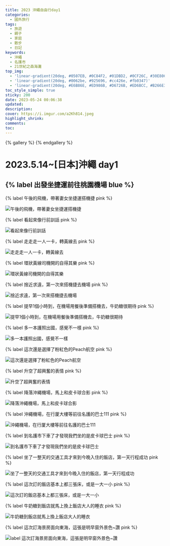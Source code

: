 ```yaml
---
title: 2023 沖繩自由行day1
categories:
  - 國外旅行
tags:
  - 旅遊
  - 親子
  - 家庭
  - 散步
  - 日記
keywords:
  - 沖繩
  - 名護市
  - 21世紀之森海灘
top_img:
  - 'linear-gradient(20deg, #0507EB, #0C84F2, #01DBD2, #0CF26C, #30E80C)'
  - 'linear-gradient(20deg, #0062be, #925696, #cc426e, #fb0347)'
  - 'linear-gradient(20deg, #E6B86E, #ED986B, #D6726B, #ED6BCC, #B266E3)'
toc_style_simple: true
sticky: 200
date: 2023-05-24 00:06:38
updated:
description:
cover: https://i.imgur.com/a2Kh814.jpeg
highlight_shrink:
comments:
toc:
---
```


{% gallery %}
{% endgallery %}

# 2023.5.14~[日本]沖繩 day1

## {% label 出發坐捷運前往桃園機場 blue %}

{% label 午後的飛機，帶著妻女坐捷運搭機捷 pink %}

![午後的飛機，帶著妻女坐捷運搭機捷](https://lh3.googleusercontent.com/4aXHtMRYbfK3n4ShxmEPNGCW4YfO7VLfPAKs_VHH9gttvnWwiD3CtxsO_aZ7r95kL2x06g6207NGExY-FEzuveoJvvbA_KhtA3RBI8RjoDV9Q40h-mCjMpWnnYhZBBg-b-WoigXlGQ=w1920-h1080)

{% label 看起來像行前訓話 pink %}

![看起來像行前訓話](https://lh3.googleusercontent.com/zd7rPMXQU0FpsM7VyqvqkCpe4EzTmPTIS2miB3wqWld-t0ELQHrhoU9rXMULCPFd_DR45FT8MfqpbblTDc6MHjkvhAVo82lhxzhyxNpQBrpvk2VzjNbgHy0rkQT14WF07xLPiFGnUQ=w1920-h1080)

{% label 走走走一人一卡，轉黃線去 pink %}

![走走走一人一卡，轉黃線去](https://lh3.googleusercontent.com/EjDWQjPtGQMY6RBou3OLjM3n4vFNWzHe_-qT96q_iPdbK4wPxA2rMPWRdgfyhExRg9n1NKLLdw8868bhkioN4wymWxpeJFg-CcmOge-S380wNQ30uAH5ydjdoSO8VYJkRdPWQOLWog=w1920-h1080)

{% label 環狀黃線司機開的自得其樂 pink %}

![環狀黃線司機開的自得其樂](https://lh3.googleusercontent.com/Y1p7rdKNOgEbRbnlVt9LdsLyGahbQM--sLZpsdXrqGKZ9T1A07bjzhiCTuJeJUNMJ0IhVvyZ7-QuXNR7KZ645M1ZGJW6wzZXa4wScowOj_JMmsX5AbCZpY58Upjv8v5fa6h8KFE-pA=w1920-h1080)

{% label 捨近求遠，第一次來搭機捷去機場 pink %}

![捨近求遠，第一次來搭機捷去機場](https://lh3.googleusercontent.com/4XR-NnBbnuLcnwopv8AURkur_WffiBx4GEbh0G3_WoJpwrwZ19rUhhlRirI2Yp4ocb1V9wLXd3sTVppv2mcK-73-LktDzSC4qeL9E5usinvthlq_kdowIqlG3H8dXWyba0WgcQjMUg=w1920-h1080)

{% label 提早1個小時到，在機場用餐後準備搭機去，牛奶糖很期待 pink %}

![提早1個小時到，在機場用餐後準備搭機去，牛奶糖很期待](https://lh3.googleusercontent.com/cAB2v-PFgcai3VhdUuwAJO0koGoJDjEotuAc7sDk4LbJrxX8Yx2bArYlpAGnrrLVhYCQ4h2fdWu8i5giguBrClIjinf_yZXvIxWaOlxrNEU8rxj_DaM4kc98-V4FdQUozAFTnmDzvQ=w1920-h1080)

{% label 多一本護照出國，感覺不一樣 pink %}

![多一本護照出國，感覺不一樣](https://lh3.googleusercontent.com/7I-WwZlHVuCoRKT5q8eXr-f8fFZrRkVF-9k5r2u5WkI1FGQsw3gYNQ1RXc4LNcybSsxJS2Cq10JRh3QrLoR0PpJZ5a_aXfGtTOGnrDx8ua9kzAMVKwn13S3TqFishcXAeKwQh3hH0w=w1920-h1080)

{% label 這次還是選擇了粉紅色的Peach航空 pink %}

![這次還是選擇了粉紅色的Peach航空](https://lh3.googleusercontent.com/CFYpvLRLGZZ84x9fxxbgQM_LwRQgg-ERo-uwPgfv349wCN1WiQC0kZXPBnzvfNsaamoHTi7MtuoYh4ZoE54d0DixlJYdmlf7gaf9gFr3UeaMKKefxJ2z310Bvq7TbrD9jokO9y-f3Q=w1920-h1080)

{% label 升空了超興奮的表情 pink %}

![升空了超興奮的表情](https://lh3.googleusercontent.com/3GGvt1YFUnSDAdNGmJWpUD6gesfVOHR3wNjE7Buiya_fCm4DRYiarWzeLSteCAE2KGWu0HFV2eGa1Ykxgraj7AkPWeluk9g8ByV417ozD8YBbkt7hffpVs-834ybBzWyt3jq2E-kuw=w1920-h1080)

{% label 降落沖繩機場，馬上和皮卡球合影 pink %}

![降落沖繩機場，馬上和皮卡球合影](https://lh3.googleusercontent.com/tdD3pxp5lXa5Z8JDZhZ_WjA_d3X2IvAVenQBwLB6Ic4F4oxB_AmmMp9N2GbPLEAxZ3a0-HmL16v0qXYZhw-LArVS5jCdaKx8xwlNe_WzcqIouU_7sAEY0UjCmPk3SxkpXKD1Gcgr9Q=w1920-h1080)

{% label 沖繩機場，在行厦大樓等前往名護的巴士111 pink %}

![沖繩機場，在行厦大樓等前往名護的巴士111](https://lh3.googleusercontent.com/nlhbIBqmLqNPvbyLv3N_JmhQ5tZFqFYCGWcELRw8Lqk3bzTZcWt5Sq4A1z4jXh71qwe27eBdiktd8nU4_pZXZp0--Zkc2OyT44pEP4VwHkWyOd-Jg3NcdKNEQ2j9APy_8Az69-J0Fw=w1920-h1080)

{% label 到名護市下車了才發現我們坐的是皮卡球巴士 pink %}

![到名護市下車了才發現我們坐的是皮卡球巴士](https://lh3.googleusercontent.com/ZtVQ2EBnEHLl5rMZDT1d7a_ZHbzs3GayH9larHlsRzE9_xOJjCdjplabrq3kcfDRmm98JXOoZqwbBtvUzskhlVLnphAu4RH5Sb3NiP8sc9y1GqTAYOzMt295y6N4S_zcrAnqKGUblQ=w1920-h1080)

{% label 坐了一整天的交通工具才來到今晚入住的飯店，第一天行程成功 pink %}

![坐了一整天的交通工具才來到今晚入住的飯店，第一天行程成功](https://lh3.googleusercontent.com/GnCBnfchtHsvZpggE9UAN9Ee7V1942Jjlmnzbw7S90TagPo_pUDqWhU-FOOX0TIEa__LDNwPPkrcUCfF4ijeTIbQ-zX9Hmx7bAXr5PvH5nCqf5dpc9W5BGiwhupzz2ulapcEY7ZgUg=w1920-h1080)

{% label 這次訂的飯店基本上都三張床，或是一大一小 pink %}

![這次訂的飯店基本上都三張床，或是一大一小](https://lh3.googleusercontent.com/c_n0ZgEF3kuHKm5Gh9TVzLtWX8gw-NG6KM-ePce-QDcG4CIChCFPE3v8bvzDp8pJ5R_5AValWFb5D3EBIPNjx9CAYhfo2fb_rsz206pGCzq2PMZxkEgbeunh4dQUU5STkK8YC_un-A=w1920-h1080)

{% label 牛奶糖到飯店就馬上換上飯店大人的睡衣 pink %}

![牛奶糖到飯店就馬上換上飯店大人的睡衣](https://lh3.googleusercontent.com/l3CV2l89AL9laCiKgih9P2nVxoTwqAghT_zK32NmN5ArO97GJ4XdnVKYn-wyEsagCxXu8KL9a3UH_D-0oVNgQDL24-COg5TVZjfUPCB6YD9YF0toiLxoFGp85aWyp0iDiw7KEV_2kQ=w1920-h1080)

{% label 這次訂海景房面向東海，這張是明早窗外景色~讚 pink %}

![label 這次訂海景房面向東海，這張是明早窗外景色~讚](https://lh3.googleusercontent.com/leZiH1BlYDPMOlmjv695eNrqfeMefCuicOfFgkiGmzo4Oa3beUq6PE7I3nFg7ujDKH0BiX98Sly2MnxsXlLij9tcrlicZ58ILqRqlDa83wddQBjevjho77mjxWyIE1Zr5wuLOF3mcg=w1920-h1080)
